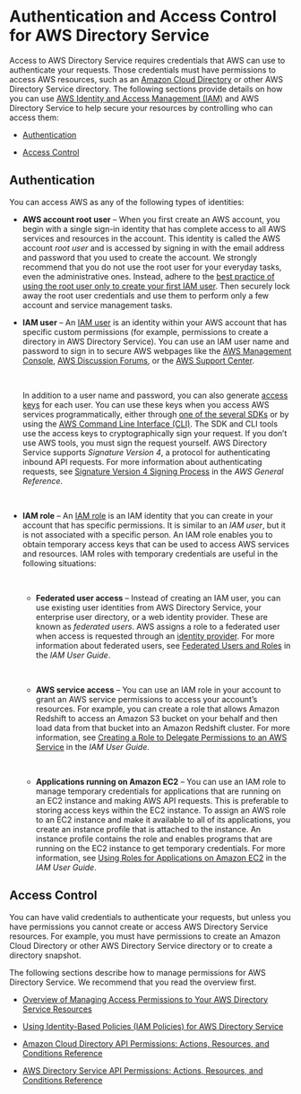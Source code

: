 # Authentication and Access Control for AWS Directory Service<a name="UsingWithDS_IAM_AuthNAccess"></a>

Access to AWS Directory Service requires credentials that AWS can use to authenticate your requests\. Those credentials must have permissions to access AWS resources, such as an [Amazon Cloud Directory](directory_amazon_cd.md) or other AWS Directory Service directory\. The following sections provide details on how you can use [AWS Identity and Access Management \(IAM\)](http://alpha-docs-aws.amazon.com/IAM/latest/UserGuide/introduction.html) and AWS Directory Service to help secure your resources by controlling who can access them:

+ [Authentication](#authentication)

+ [Access Control](#UsingWithDS_IAM_AccessControl)

## Authentication<a name="authentication"></a>

You can access AWS as any of the following types of identities:

+ **AWS account root user** – When you first create an AWS account, you begin with a single sign\-in identity that has complete access to all AWS services and resources in the account\. This identity is called the AWS account *root user* and is accessed by signing in with the email address and password that you used to create the account\. We strongly recommend that you do not use the root user for your everyday tasks, even the administrative ones\. Instead, adhere to the [best practice of using the root user only to create your first IAM user](http://alpha-docs-aws.amazon.com/IAM/latest/UserGuide/best-practices.html#create-iam-users)\. Then securely lock away the root user credentials and use them to perform only a few account and service management tasks\.

+ **IAM user** – An [IAM user](http://alpha-docs-aws.amazon.com/IAM/latest/UserGuide/id_users.html) is an identity within your AWS account that has specific custom permissions \(for example, permissions to create a directory in AWS Directory Service\)\. You can use an IAM user name and password to sign in to secure AWS webpages like the [AWS Management Console](https://console.aws.amazon.com/), [AWS Discussion Forums](https://forums.aws.amazon.com/), or the [AWS Support Center](https://console.aws.amazon.com/support/home#/)\.

   

  In addition to a user name and password, you can also generate [access keys](http://alpha-docs-aws.amazon.com/IAM/latest/UserGuide/id_credentials_access-keys.html) for each user\. You can use these keys when you access AWS services programmatically, either through [one of the several SDKs](https://aws.amazon.com/tools/) or by using the [AWS Command Line Interface \(CLI\)](https://aws.amazon.com/cli/)\. The SDK and CLI tools use the access keys to cryptographically sign your request\. If you don’t use AWS tools, you must sign the request yourself\. AWS Directory Service supports *Signature Version 4*, a protocol for authenticating inbound API requests\. For more information about authenticating requests, see [Signature Version 4 Signing Process](http://alpha-docs-aws.amazon.com/general/latest/gr/signature-version-4.html) in the *AWS General Reference*\.

   

+ **IAM role** – An [IAM role](http://alpha-docs-aws.amazon.com/IAM/latest/UserGuide/id_roles.html) is an IAM identity that you can create in your account that has specific permissions\. It is similar to an *IAM user*, but it is not associated with a specific person\. An IAM role enables you to obtain temporary access keys that can be used to access AWS services and resources\. IAM roles with temporary credentials are useful in the following situations:

   

  + **Federated user access** – Instead of creating an IAM user, you can use existing user identities from AWS Directory Service, your enterprise user directory, or a web identity provider\. These are known as *federated users*\. AWS assigns a role to a federated user when access is requested through an [identity provider](http://alpha-docs-aws.amazon.com/IAM/latest/UserGuide/id_roles_providers.html)\. For more information about federated users, see [Federated Users and Roles](http://alpha-docs-aws.amazon.com/IAM/latest/UserGuide/introduction_access-management.html#intro-access-roles) in the *IAM User Guide*\. 

     

  + **AWS service access** – You can use an IAM role in your account to grant an AWS service permissions to access your account’s resources\. For example, you can create a role that allows Amazon Redshift to access an Amazon S3 bucket on your behalf and then load data from that bucket into an Amazon Redshift cluster\. For more information, see [Creating a Role to Delegate Permissions to an AWS Service](http://alpha-docs-aws.amazon.com/IAM/latest/UserGuide/id_roles_create_for-service.html) in the *IAM User Guide*\. 

      

  + **Applications running on Amazon EC2** – You can use an IAM role to manage temporary credentials for applications that are running on an EC2 instance and making AWS API requests\. This is preferable to storing access keys within the EC2 instance\. To assign an AWS role to an EC2 instance and make it available to all of its applications, you create an instance profile that is attached to the instance\. An instance profile contains the role and enables programs that are running on the EC2 instance to get temporary credentials\. For more information, see [Using Roles for Applications on Amazon EC2](http://alpha-docs-aws.amazon.com/IAM/latest/UserGuide/id_roles_use_switch-role-ec2.html) in the *IAM User Guide*\. 

## Access Control<a name="UsingWithDS_IAM_AccessControl"></a>

You can have valid credentials to authenticate your requests, but unless you have permissions you cannot create or access AWS Directory Service resources\. For example, you must have permissions to create an Amazon Cloud Directory or other AWS Directory Service directory or to create a directory snapshot\.

The following sections describe how to manage permissions for AWS Directory Service\. We recommend that you read the overview first\.

+ [Overview of Managing Access Permissions to Your AWS Directory Service Resources](UsingWithDS_IAM_AccessControl_Overview.md)

+  [Using Identity\-Based Policies \(IAM Policies\) for AWS Directory Service](UsingWithDS_IAM_AccessControl_IdentityBased.md) 

+  [Amazon Cloud Directory API Permissions: Actions, Resources, and Conditions Reference](UsingWithDS_IAM_CD_ResourcePermissions.md) 

+  [AWS Directory Service API Permissions: Actions, Resources, and Conditions Reference](UsingWithDS_IAM_ResourcePermissions.md) 